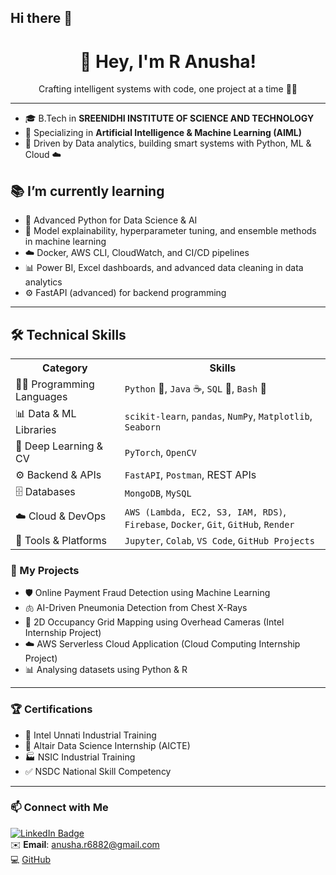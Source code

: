## Hi there 👋
<h1 align="center">🌟 Hey, I'm R Anusha!</h1>
<p align="center">Crafting intelligent systems with code, one project at a time 🤖🚀</p>

---

- 🎓 B.Tech in **SREENIDHI INSTITUTE OF SCIENCE AND TECHNOLOGY**
- 🧠 Specializing in **Artificial Intelligence & Machine Learning (AIML)**
- 📍 Driven by Data analytics, building smart systems with Python, ML & Cloud ☁️
  
## 📚 I’m currently learning
- 🐍 Advanced Python for Data Science & AI
- 🧠 Model explainability, hyperparameter tuning, and ensemble methods in machine learning   
- ☁️ Docker, AWS CLI, CloudWatch, and CI/CD pipelines  
- 📊 Power BI, Excel dashboards, and advanced data cleaning in data analytics  
- ⚙️ FastAPI (advanced) for backend programming
  
---

## 🛠️ Technical Skills

<table>
  <tr>
    <th>Category</th>
    <th>Skills</th>
  </tr>
  <tr>
    <td>👨‍💻 Programming Languages</td>
    <td><code>Python</code> 🐍, <code>Java</code> ☕, <code>SQL</code> 🐘, <code>Bash</code> 🐚</td>
  </tr>
  <tr>
    <td>📊 Data & ML Libraries</td>
    <td><code>scikit-learn</code>, <code>pandas</code>, <code>NumPy</code>, <code>Matplotlib</code>, <code>Seaborn</code></td>
  </tr>
  <tr>
    <td>🧠 Deep Learning & CV</td>
    <td><code>PyTorch</code>, <code>OpenCV</code></td>
  </tr>
  <tr>
    <td>⚙️ Backend & APIs</td>
    <td><code>FastAPI</code>, <code>Postman</code>, REST APIs</td>
  </tr>
  <tr>
    <td>🗄️ Databases</td>
    <td><code>MongoDB</code>, <code>MySQL</code></td>
  </tr>
  <tr>
    <td>☁️ Cloud & DevOps</td>
    <td><code>AWS (Lambda, EC2, S3, IAM, RDS)</code>, <code>Firebase</code>, <code>Docker</code>, <code>Git</code>, <code>GitHub</code>, <code>Render</code></td>
  </tr>
  <tr>
    <td>🧪 Tools & Platforms</td>
    <td><code>Jupyter</code>, <code>Colab</code>, <code>VS Code</code>, <code>GitHub Projects</code></td>
  </tr>
</table>

### 📂 My Projects

- 🛡️ Online Payment Fraud Detection using Machine Learning
- 🫁 AI-Driven Pneumonia Detection from Chest X-Rays
- 🧠 2D Occupancy Grid Mapping using Overhead Cameras (Intel Internship Project)
- ☁️ AWS Serverless Cloud Application (Cloud Computing Internship Project)
- 📊 Analysing datasets using Python & R

---

### 🏆 Certifications
- 🏅 Intel Unnati Industrial Training
- 📜 Altair Data Science Internship (AICTE)
- 🏭 NSIC Industrial Training
- ✅ NSDC National Skill Competency

---

### 📫 Connect with Me

[![LinkedIn Badge](https://img.shields.io/badge/LinkedIn-Connect-blue?logo=linkedin)](https://linkedin.com/in/r-anusha-04b375282)  
✉️ **Email**: anusha.r6882@gmail.com  
💻 [GitHub](https://github.com/Anusha6882)


